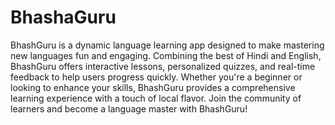 # BhashaGuru
 BhashGuru is a dynamic language learning app designed to make mastering new languages fun and engaging. Combining the best of Hindi and English, BhashGuru offers interactive lessons, personalized quizzes, and real-time feedback to help users progress quickly. Whether you're a beginner or looking to enhance your skills, BhashGuru provides a comprehensive learning experience with a touch of local flavor. Join the community of learners and become a language master with BhashGuru!

